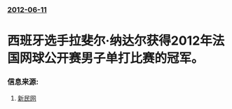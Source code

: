 ### [2012-06-11](/news/2012/06/11/index.md)

##### 
#  西班牙选手拉斐尔·纳达尔获得2012年法国网球公开赛男子单打比赛的冠军。




### 信息来源:

1. [新民网](https://web.archive.org/web/20160304121603/http://sports.xinmin.cn/2012/06/12/15121765.html)
